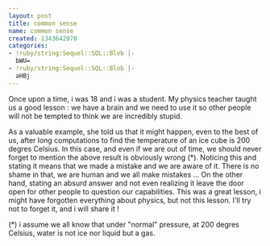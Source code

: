 ```yaml
---
layout: post
title: common sense
name: common sense
created: 1343642970
categories:
- !ruby/string:Sequel::SQL::Blob |-
  bWU=
- !ruby/string:Sequel::SQL::Blob |-
  aHBj
---
```

Once upon a time, i was 18 and i was a student.
My physics teacher taught us a good lesson : we have a brain and we need to use it so other people will not be tempted to think we are incredibly stupid.
<!--break-->
As a valuable example, she told us that it might happen, even to the best of us, after long computations to find the temperature of an ice cube is 200 degres Celsius. In this case, and even if we are out of time, we should never forget to mention the above result is obviously wrong (*). Noticing this and stating it means that we made a mistake and we are aware of it. There is no shame in that, we are human and we all make mistakes ...
On the other hand, stating an absurd answer and not even realizing it leave the door open for other people to question our capabilities.
This was a great lesson, i might have forgotten everything about physics, but not this lesson.
I'll try not to forget it, and i will share it !

(*) i assume we all know that under "normal" pressure, at 200 degres Celsius, water is not ice nor liquid but a gas.
